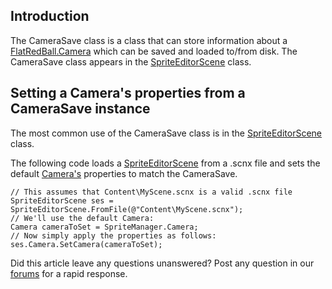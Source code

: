 ## Introduction

The CameraSave class is a class that can store information about a [FlatRedBall.Camera](/frb/docs/index.php?title=FlatRedBall.Camera.md "FlatRedBall.Camera") which can be saved and loaded to/from disk. The CameraSave class appears in the [SpriteEditorScene](/frb/docs/index.php?title=FlatRedBall.Content.SpriteEditorScene.md "FlatRedBall.Content.SpriteEditorScene") class.

## Setting a Camera's properties from a CameraSave instance

The most common use of the CameraSave class is in the [SpriteEditorScene](/frb/docs/index.php?title=FlatRedBall.Content.SpriteEditorScene.md "FlatRedBall.Content.SpriteEditorScene") class.

The following code loads a [SpriteEditorScene](/frb/docs/index.php?title=FlatRedBall.Content.SpriteEditorScene.md "FlatRedBall.Content.SpriteEditorScene") from a .scnx file and sets the default [Camera's](/frb/docs/index.php?title=FlatRedBall.Camera.md "FlatRedBall.Camera") properties to match the CameraSave.

    // This assumes that Content\MyScene.scnx is a valid .scnx file
    SpriteEditorScene ses = SpriteEditorScene.FromFile(@"Content\MyScene.scnx");
    // We'll use the default Camera:
    Camera cameraToSet = SpriteManager.Camera;
    // Now simply apply the properties as follows:
    ses.Camera.SetCamera(cameraToSet);

Did this article leave any questions unanswered? Post any question in our [forums](/frb/forum.md) for a rapid response.

